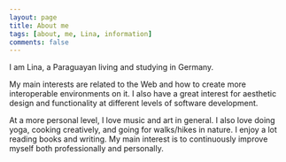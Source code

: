 ```yaml
---
layout: page
title: About me
tags: [about, me, Lina, information]
comments: false
---
```

I am Lina, a Paraguayan living and studying in Germany.

My main interests are related to the Web and how to create more interoperable environments on it. I also have a great interest for aesthetic design and functionality at different levels of software development.

At a more personal level, I love music and art in general.
I also love doing yoga, cooking creatively, and going for walks/hikes in nature. 
I enjoy a lot reading books and writing. My main interest is to continuously improve myself both professionally and personally.